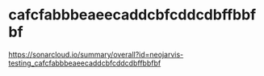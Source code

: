 # cafcfabbbeaeecaddcbfcddcdbffbbfbf
https://sonarcloud.io/summary/overall?id=neojarvis-testing_cafcfabbbeaeecaddcbfcddcdbffbbfbf
